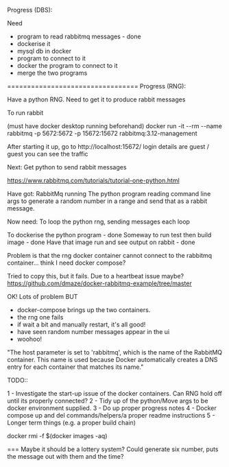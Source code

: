 Progress (DBS):

Need
- program to read rabbitmq messages - done
- dockerise it
- mysql db in docker
- program to connect to it
- docker the program to connect to it
- merge the two programs






=================================
Progress (RNG):

Have a python RNG.
Need to get it to produce rabbit messages

To run rabbit

(must have docker desktop running beforehand)
docker run -it --rm --name rabbitmq -p 5672:5672 -p 15672:15672 rabbitmq:3.12-management

After starting it up, go to http://localhost:15672/
login details are guest / guest
you can see the traffic

Next:
Get python to send rabbit messages

https://www.rabbitmq.com/tutorials/tutorial-one-python.html

Have got:
RabbitMq running
The python program reading command line args to generate a random number in a range and send that as a rabbit message.

Now need:
To loop the python rng, sending messages each loop

To dockerise the python program - done
Someway to run test then build image - done
Have that image run and see output on rabbit - done




Problem is that the rng docker container cannot connect to the rabbitmq container... think I need docker compose?

Tried to copy this, but it fails. Due to a heartbeat issue maybe? https://github.com/dmaze/docker-rabbitmq-example/tree/master


OK! Lots of problem BUT

- docker-compose brings up the two containers.
- the rng one fails
- if wait a bit and manually restart, it's all good!
- have seen random number messages appear in the ui
- woohoo!

"The host parameter is set to 'rabbitmq', which is the name of the RabbitMQ container. This name is used because Docker automatically creates a DNS entry for each container that matches its name."


TODO::

1 - Investigate the start-up issue of the docker containers. Can RNG hold off until its properly connected?
2 - Tidy up of the python/Move args to be docker environment supplied.
3 - Do up proper progress notes
4 - Docker compose up and del commands/helpers/a proper readme instructions
5 - Longer term things (e.g. a proper build chain)

docker rmi -f $(docker images -aq)

===
Maybe it should be a lottery system? Could generate six number, puts the message out with them and the time?